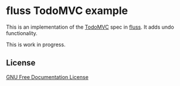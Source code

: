 fluss TodoMVC example
=====================

This is an implementation of the [TodoMVC](http://todomvc.com/) spec in [fluss](https://github.com/drawable/fluss). It adds undo functionality.

This is work in progress.

## License

[GNU Free Documentation License](LICENSE)